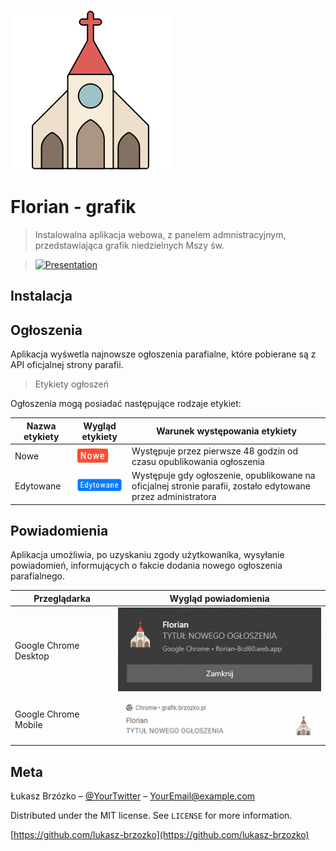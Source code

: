 [![Grafik parafialny](./public/logo256.png)](https://florian-8cd60.web.app/)

# Florian - grafik

> Instalowalna aplikacja webowa, z panelem admnistracyjnym, przedstawiająca grafik niedzielnych Mszy św.

> [![Presentation](readme-assets/presentation.gif)]()

## Instalacja

## Ogłoszenia

Aplikacja wyśwetla najnowsze ogłoszenia parafialne, które pobierane są z API oficjalnej strony parafii.

> Etykiety ogłoszeń

Ogłoszenia mogą posiadać następujące rodzaje etykiet:

| Nazwa etykiety | Wygląd etykiety                                     | Warunek występowania etykiety                                                                                |
| -------------- | --------------------------------------------------- | ------------------------------------------------------------------------------------------------------------ |
| Nowe           | [![New label](./readme-assets/label-new.png)]()     | Występuje przez pierwsze 48 godzin od czasu opublikowania ogłoszenia                                         |
| Edytowane      | [![New label](./readme-assets/label-updated.png)]() | Występuje gdy ogłoszenie, opublikowane na oficjalnej stronie parafii, zostało edytowane przez administratora |

## Powiadomienia

Aplikacja umożliwia, po uzyskaniu zgody użytkowanika, wysyłanie powiadomień, informujących o fakcie dodania nowego ogłoszenia parafialnego.

| Przeglądarka          |                    Wygląd powiadomienia                    |
| --------------------- | :--------------------------------------------------------: |
| Google Chrome Desktop |    [![Presentation](readme-assets/notification.png)]()     |
| Google Chrome Mobile  | [![Presentation](readme-assets/notification-mobile.png)]() |

## Meta

Łukasz Brzózko – [@YourTwitter](https://twitter.com/dbader_org) – YourEmail@example.com

Distributed under the MIT license. See `LICENSE` for more information.

[https://github.com/lukasz-brzozko](https://github.com/lukasz-brzozko)
